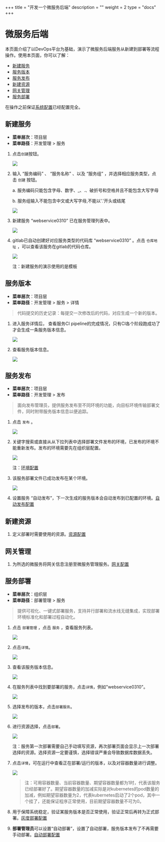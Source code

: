 +++
title = "开发一个微服务后端"
description = ""
weight = 2
type = "docs"
+++

# 微服务后端

  本页面介绍了以DevOps平台为基础，演示了微服务后端服务从新建到部署等流程操作。使用本页面，你可以了解：

   - [新建服务](#1)
   - [服务版本](#2)
   - [服务发布](#3)
   - [新建资源](#4)
   - [网关管理](#5)
   - [服务部署](#6)

   在操作之前保证[系统配置](../../user-guide/system-configuration)已经配置完全。

<h2 id="1">新建服务</h2>

- **菜单层次**：项目层
- **菜单路径**：开发管理 > 服务

1. 点击`创建`按钮。

    ![](../assets/microservice-backend/服务创建.png)

1. 输入 “服务编码” 、 “服务名称” 、以及 “服务组” ，并选择相应服务类型，点击 `创建` 按钮。

    a. 服务编码只能包含字母、数字、_、.、破折号和空格并且不能包含大写字母

    b. 服务组输入不能包含中文或大写字母,不能以'.'开头或结尾
    
    ![](../assets/microservice-backend/服务创建信息.png)

1. 新建服务 “webservice0310” 已在服务管理列表中。

    ![](../assets/microservice-backend/开发区服务列表.png)

1. gitlab已自动创建好对应服务类型的代码库 “webservice0310” 。点击 `仓库地址` ，可以查看该服务在gitlab的代码仓库。

    ![](../assets/microservice-backend/仓库地址.png)

    注：新建服务的演示使用的是模板

<h2 id="2">服务版本</h2>

- **菜单层次**：项目层
- **菜单路径**：开发管理 > 服务 > 详情

> 代码提交的历史记录：每提交一次修改后的代码，对应生成一个新的版本。

1. 进入服务详情后， 查看服务CI pipeline的完成情况，只有CI各个阶段跑成功了才会生成一条服务版本信息。

    ![](../assets/microservice-backend/流水线.png)

1. 查看服务版本信息。

    ![](../assets/microservice-backend/开发区服务版本.png)

<h2 id="3">服务发布</h2>

- **菜单层次**：项目层
- **菜单路径**：开发管理 > 发布

> 面向发布管理员，提供服务发布至不同环境的功能，向目标环境传输部署文件，同时附带服务版本信息以便追踪。 

1. 点击 `发布` 。

    ![](../assets/microservice-backend/发布.png)

1. 关键字搜索或直接从从下拉列表中选择部署文件发布的环境，已发布的环境不能重新发布。发布的环境需要先在组织层配置。

    ![](../assets/microservice-backend/发布环境.png)

    注：[环境配置](../../user-guide/system-configuration#5)

1. 该服务部署文件已成功发布在某个环境。

    ![](../assets/microservice-backend/已发布环境信息.png)

1. 设置服务 “自动发布”，下一次生成的服务版本会自动发布到已配置的环境。[自动发布配置](../../user-guide/continuous-integration#6)

<h2 id="4">新建资源</h2>

1. 定义部署时需要使用的资源。[资源配置](../../user-guide/continuous-deployment#1)

<h2 id="5">网关管理</h2>

1. 为所选的微服务将网关信息注册至微服务管理服务。[网关配置](../../user-guide/continuous-deployment#2)

<h2 id="6">服务部署</h2>

- **菜单层次**：组织层
- **菜单路径**：部署管理 > 服务

>提供可视化、一键式部署服务，支持并行部署和流水线无缝集成，实现部署环境标准化和部署过程自动化。

1. 点击 `部署管理`  ，点击 `服务` ，查看服务列表。

    ![](../assets/microservice-backend/运行区服务列表.png)

1. 点击`详情`。

    ![](../assets/microservice-backend/详情.png)

1. 查看该服务版本信息。

    ![](../assets/microservice-backend/运行区服务版本.png)

1. 在服务列表中找到要部署的服务，点击`详情`，例如"webservice0310"。

    ![](../assets/microservice-backend/运行区服务列表1.png)

1. 选择发布的版本，点击`部署服务`。

    ![](../assets/microservice-backend/服务部署.png) 

1. 进行资源选择，点击`部署`。

    ![](../assets/microservice-backend/部署信息.png) 

    注：服务第一次部署需要自己手动填写资源，再次部署页面会显示上一次部署选择的资源。选择资源一定要谨慎，选择错误严重会导致数据库数据丢失。

1. 点击`详情`，可在运行中查看正在部署/运行的版本，以及对容器数量进行调整。

    ![](../assets/microservice-backend/运行的版本.png)

    > 注：可用容器数量、当前容器数量、期望容器数量都为1时，代表该服务已经部署好了。期望容器数量的加减实际是对kubernetes的pod数量的加减，例如期望容器数量为2，代表kubernetes启动了2个pod，其中一个挂了，还能保证程序正常使用，目前期望容器数量不可为0。

1. 用于保障系统稳定，验证某服务版本是否正常使用，验证正常后再转为正式部署。[灰度部署配置](../../user-guide/continuous-deployment#4)

1. **部署管理员**可以设置“自动部署”，设置了自动部署，服务版本发布了不再需要手动部署。[自动部署配置](../../user-guide/continuous-deployment#4)